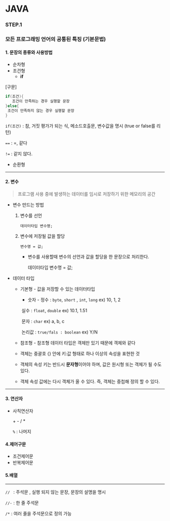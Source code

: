 # JAVA 



### STEP.1 

### 모든 프로그래밍 언어의 공통된 특징 (기본문법)



#### 1. 문장의 종류와 사용방법

* 순차형
* 조건형
  * **if**

[구문]

```java
if(조건){
   조건이 만족하는 경우 실행할 문장
}else{
 조건이 만족하지 않는 경우 실행할 문장
}
```

`if(조건)` : 참, 거짓 평가가 되는 식, 메소드호출문, 변수값을 명시 (true or false를 리턴)

`==` : =, 같다

`!=` : 같지 않다.



* 순환형



-------------------





#### 2. 변수

> 프로그램 사용 중에 발생하는 데이터를 임시로 저장하기 위한 메모리의 공간

* 변수 만드는 방법

  1) 변수를 선언

     `데이터타입 변수명;`

  2) 변수에 저장될 값을 할당

     `변수명 = 값;`

     * 변수를 사용할때 변수의 선언과 값을 할당을 한 문장으로 처리한다.

       데이터타입 변수명 = 값;



* 데이터 타입
  * 기본형 - 값을 저장할 수 있는 데이터타입

    * 숫자 - 정수 : `byte`, `short` , `int`, `long`  ex) 10, 1, 2

    ​                  실수 : `float`, `double`                    ex) 10.1, 1.51

    ​                  문자 : `char`                                      ex) a, b, c

    ​              논리값 : `true/fals : boolean`       ex) Y/N  

  *  참조형 - 참조형 데이터 타입은 객체만 있기 때문에 객체와 같다

    * 객체는 중괄호 {} 안에 키:값 형태로 하나 이상의 속성을 표현한 것
    * 객체의 속성 키는 반드시 **문자형**이어야 하며, 값은 원시형 또는 객체가 될 수도 있다.
    * 객체 속성 값에는 다시 객체가 올 수 있다. 즉, 객체는 중첩해 정의 할 수 있다.

     







---------





#### 3. 연산자

* 사칙연산자

  \+    -   /   *

  

  `%` : 나머지

  



#### 4.제어구문

* 조건제어문
* 반복제어문





#### 5.배열









-----------





`// `  : 주석문 , 실행 되지 않는 문장, 문장의 설명을 명시

`//-`  : 한 줄 주석문

`/*`  : 여러 줄을 주석문으로 정의 가능



